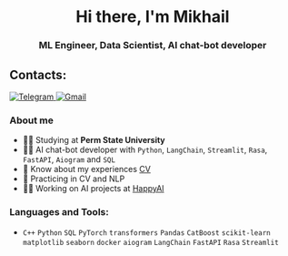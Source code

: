 <div id="header" align="center">
	<h1>Hi there, I'm Mikhail</h1>
	<h3>ML Engineer, Data Scientist, AI chat-bot developer</h3>
</div>
<h2>Contacts: </h2>
<div id="socials" align="left">
  <a href="https://t.me/velar27">
      <img src="https://img.shields.io/badge/Telegram-blue?style=flat-square&logo=telegram&logoColor=white" alt="Telegram"/>
  </a>
   
  <a href=mailto:kuznecovmihail2019@gmail.com>
      <img src="https://img.shields.io/badge/Gmail-red?style=flat-square&logo=gmail&logoColor=white" alt="Gmail"/>
  </a>

### About me
- 🧑‍🎓 Studying at **Perm State University**
- 👨‍💻 AI chat-bot developer with `Python`, `LangChain`, `Streamlit`, `Rasa`, `FastAPI`, `Aiogram` and `SQL` 
- 📄 Know about my experiences [CV](https://drive.google.com/file/d/1IT7D5vFgICtYY57WCoy1KDEyDSBjH7ra/view?usp=sharing)
- 📒 Practicing in CV and NLP
- 🧑‍💼 Working on AI projects at [HappyAI](https://happyai.one/)

### Languages and Tools:
- `C++` `Python` `SQL` `PyTorch` `transformers` `Pandas` `CatBoost` `scikit-learn` `matplotlib` `seaborn` `docker`
`aiogram` `LangChain` `FastAPI` `Rasa` `Streamlit`
